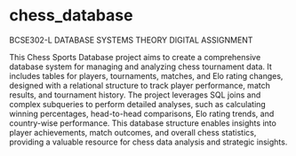 # chess_database
BCSE302-L DATABASE SYSTEMS THEORY DIGITAL ASSIGNMENT

This Chess Sports Database project aims to create a comprehensive database system for managing and analyzing chess tournament data. It includes tables for players, tournaments, matches, and Elo rating changes, designed with a relational structure to track player performance, match results, and tournament history. The project leverages SQL joins and complex subqueries to perform detailed analyses, such as calculating winning percentages, head-to-head comparisons, Elo rating trends, and country-wise performance. This database structure enables insights into player achievements, match outcomes, and overall chess statistics, providing a valuable resource for chess data analysis and strategic insights.

